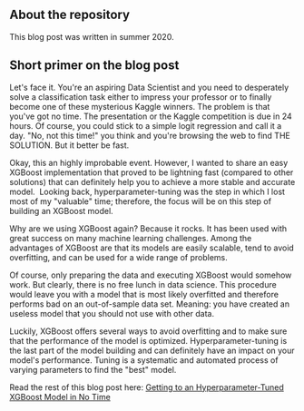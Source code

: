 ## About the repository
This blog post was written in summer 2020.

## Short primer on the blog post
Let's face it. You're an aspiring Data Scientist and you need to desperately solve a classification task either to impress your professor or to finally become one of these mysterious Kaggle winners. The problem is that you've got no time. The presentation or the Kaggle competition is due in 24 hours. Of course, you could stick to a simple logit regression and call it a day. "No, not this time!" you think and you're browsing the web to find THE SOLUTION. But it better be fast.

Okay, this an highly improbable event. However, I wanted to share an easy XGBoost implementation that proved to be lightning fast (compared to other solutions) that can definitely help you to achieve a more stable and accurate model. 
Looking back, hyperparameter-tuning was the step in which I lost most of my "valuable" time; therefore, the focus will be on this step of building an XGBoost model.

Why are we using XGBoost again? Because it rocks. It has been used with great success on many machine learning challenges. Among the advantages of XGBoost are that its models are easily scalable, tend to avoid overfitting, and can be used for a wide range of problems.

Of course, only preparing the data and executing XGBoost would somehow work. But clearly, there is no free lunch in data science. This procedure would leave you with a model that is most likely overfitted and therefore performs bad on an out-of-sample data set. Meaning: you have created an useless model that you should not use with other data.

Luckily, XGBoost offers several ways to avoid overfitting and to make sure that the performance of the model is optimized. Hyperparameter-tuning is the last part of the model building and can definitely have an impact on your model's performance. Tuning is a systematic and automated process of varying parameters to find the "best" model.

Read the rest of this blog post here: [Getting to an Hyperparameter-Tuned XGBoost Model in No Time](https://medium.com/@j.ratschat/getting-to-an-hyperparameter-tuned-xgboost-model-in-no-time-a9560f8eb54b?source=friends_link&sk=20cf093923ba6f55945e432c2a5c8e6a)

